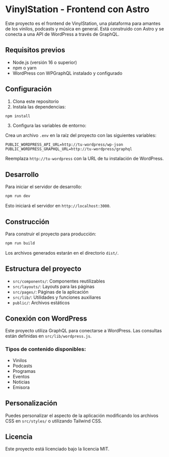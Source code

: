 # VinylStation - Frontend con Astro

Este proyecto es el frontend de VinylStation, una plataforma para amantes de los vinilos, podcasts y música en general. Está construido con Astro y se conecta a una API de WordPress a través de GraphQL.

## Requisitos previos

- Node.js (versión 16 o superior)
- npm o yarn
- WordPress con WPGraphQL instalado y configurado

## Configuración

1. Clona este repositorio
2. Instala las dependencias:

```bash
npm install
```

3. Configura las variables de entorno:

Crea un archivo `.env` en la raíz del proyecto con las siguientes variables:

```
PUBLIC_WORDPRESS_API_URL=http://tu-wordpress/wp-json
PUBLIC_WORDPRESS_GRAPHQL_URL=http://tu-wordpress/graphql
```

Reemplaza `http://tu-wordpress` con la URL de tu instalación de WordPress.

## Desarrollo

Para iniciar el servidor de desarrollo:

```bash
npm run dev
```

Esto iniciará el servidor en `http://localhost:3000`.

## Construcción

Para construir el proyecto para producción:

```bash
npm run build
```

Los archivos generados estarán en el directorio `dist/`.

## Estructura del proyecto

- `src/components/`: Componentes reutilizables
- `src/layouts/`: Layouts para las páginas
- `src/pages/`: Páginas de la aplicación
- `src/lib/`: Utilidades y funciones auxiliares
- `public/`: Archivos estáticos

## Conexión con WordPress

Este proyecto utiliza GraphQL para conectarse a WordPress. Las consultas están definidas en `src/lib/wordpress.js`.

### Tipos de contenido disponibles:

- Vinilos
- Podcasts
- Programas
- Eventos
- Noticias
- Emisora

## Personalización

Puedes personalizar el aspecto de la aplicación modificando los archivos CSS en `src/styles/` o utilizando Tailwind CSS.

## Licencia

Este proyecto está licenciado bajo la licencia MIT.
